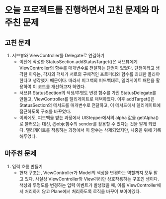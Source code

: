 # 오늘 프로젝트를 진행하면서 고친 문제와 마주친 문제

## 고친 문제
1. 서브뷰와 ViewController를 Delegate로 연결하기
    - 이전에 작성한 StatusSection.addStatusTarget()은 서브뷰에게 ViewController의 함수를 매개변수로 전달하는 단점이 있었다. 단점이라고 생각한 이유는, 각자의 객체가 서로의 구체적인 프로퍼티와 함수를 최대한 몰라야 한다고 생각했기 때문이다. 따라서 피그백의 피드백대로, 델리게이트 패턴을 활용하여 이 코드를 개선하고자 하였다.
    - 서브뷰 StatusSection의 색생/투명도 변경 함수를 가진 StatusDelegate를 만들고, ViewController를 델리게이트로 채택하였다. 이후 addTarget()은 StatusSection의 메서드를 매개변수로 전달하고, 이 메서드에서 델리게이트에 접근하도록 구조를 바꾸었다.
    - 이외에도, 피드백을 받는 과정에서 UIStepper에서의 alpha 값을 getAlpha()로 불러오는 대신, @objc함수의 sender를 활용할 수 있다는 것을 알게 되었다. 델리게이트를 적용하는 과정에서 이 함수는 삭제되었지만, 나중을 위해 기록해두었다.

## 마주친 문제
1. 입력 흐름 만들기
    - 현재 구조는, ViewController가 Model의 색상을 변경하는 역할까지 모두 맡고 있다. 사실상 ViewController와 View끼리만 상호작용하는 구조인 셈이다. 색상과 투명도를 변경하는 입력 이벤트가 발생했을 때, 이를 ViewController에서 처리하지 않고 Plane에서 처리하도록 로직을 바꾸어 보아야겠다.